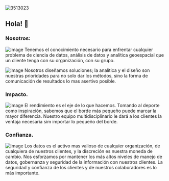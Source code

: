 ![3513023](https://user-images.githubusercontent.com/91501857/140942193-6a0d1248-9b35-4cb9-a1a7-5e612ee9b881.jpg)


## Hola! 👋


### Nosotros:

![image](https://user-images.githubusercontent.com/91501857/140941214-79df91d8-cae7-4b98-90ee-87357d02c6e7.png)
Tenemos el conocimiento necesario para enfrentar cualquier problema de ciencia de datos, análisis de datos y analítica geoespacial que un cliente tenga con su organización, con su grupo. 

![image](https://user-images.githubusercontent.com/91501857/140941002-c3c4c1f7-65b5-4923-bf45-7a44fb8cccc3.png)
Nosotros diseñamos soluciones; la analítica y el diseño son nuestras prioridades para no solo dar los métodos, sino la forma de comunicación de resultados lo mas asertivo posible. 



### Impacto. 
![image](https://user-images.githubusercontent.com/91501857/140943778-503c9817-4a4b-429f-a142-baacad9be076.png)
El rendimiento es el eje de lo que hacemos. Tomando al deporte como inspiración, sabemos que el borde más pequeño puede marcar la mayor diferencia. Nuestro equipo multidisciplinario le dará a los clientes la ventaja necesaria sim importar lo pequeño del borde.

### Confianza.
![image](https://user-images.githubusercontent.com/91501857/140944279-896c8ec1-a1b8-41e6-8bac-b4e83acd8cff.png)
Los datos es el activo mas valioso de cualquier organización, de cualquiera de nuestros clientes, y la discreción es nuestra moneda de cambio. 
Nos esforzamos por mantener los más altos niveles de manejo de datos, gobernanza y seguridad de la información con nuestros clientes. La seguridad y confianza de los clientes y de nuestros colaboradores es lo más importante.



